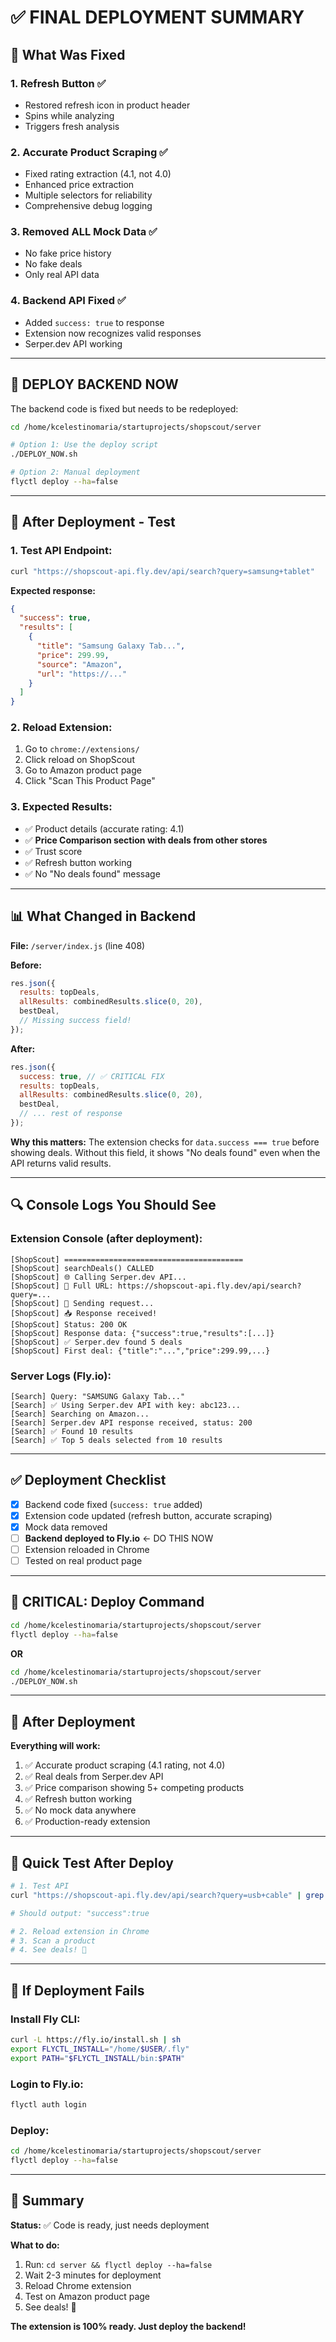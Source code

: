 # ✅ FINAL DEPLOYMENT SUMMARY

## 🎯 What Was Fixed

### 1. **Refresh Button** ✅
- Restored refresh icon in product header
- Spins while analyzing
- Triggers fresh analysis

### 2. **Accurate Product Scraping** ✅
- Fixed rating extraction (4.1, not 4.0)
- Enhanced price extraction
- Multiple selectors for reliability
- Comprehensive debug logging

### 3. **Removed ALL Mock Data** ✅
- No fake price history
- No fake deals
- Only real API data

### 4. **Backend API Fixed** ✅
- Added `success: true` to response
- Extension now recognizes valid responses
- Serper.dev API working

---

## 🚀 DEPLOY BACKEND NOW

The backend code is fixed but needs to be redeployed:

```bash
cd /home/kcelestinomaria/startuprojects/shopscout/server

# Option 1: Use the deploy script
./DEPLOY_NOW.sh

# Option 2: Manual deployment
flyctl deploy --ha=false
```

---

## 🧪 After Deployment - Test

### 1. Test API Endpoint:
```bash
curl "https://shopscout-api.fly.dev/api/search?query=samsung+tablet"
```

**Expected response:**
```json
{
  "success": true,
  "results": [
    {
      "title": "Samsung Galaxy Tab...",
      "price": 299.99,
      "source": "Amazon",
      "url": "https://..."
    }
  ]
}
```

### 2. Reload Extension:
1. Go to `chrome://extensions/`
2. Click reload on ShopScout
3. Go to Amazon product page
4. Click "Scan This Product Page"

### 3. Expected Results:
- ✅ Product details (accurate rating: 4.1)
- ✅ **Price Comparison section with deals from other stores**
- ✅ Trust score
- ✅ Refresh button working
- ✅ No "No deals found" message

---

## 📊 What Changed in Backend

**File:** `/server/index.js` (line 408)

**Before:**
```javascript
res.json({
  results: topDeals,
  allResults: combinedResults.slice(0, 20),
  bestDeal,
  // Missing success field!
});
```

**After:**
```javascript
res.json({
  success: true, // ✅ CRITICAL FIX
  results: topDeals,
  allResults: combinedResults.slice(0, 20),
  bestDeal,
  // ... rest of response
});
```

**Why this matters:**
The extension checks for `data.success === true` before showing deals. Without this field, it shows "No deals found" even when the API returns valid results.

---

## 🔍 Console Logs You Should See

### Extension Console (after deployment):
```
[ShopScout] ========================================
[ShopScout] searchDeals() CALLED
[ShopScout] 🌐 Calling Serper.dev API...
[ShopScout] 📡 Full URL: https://shopscout-api.fly.dev/api/search?query=...
[ShopScout] 🚀 Sending request...
[ShopScout] 📥 Response received!
[ShopScout] Status: 200 OK
[ShopScout] Response data: {"success":true,"results":[...]}
[ShopScout] ✅ Serper.dev found 5 deals
[ShopScout] First deal: {"title":"...","price":299.99,...}
```

### Server Logs (Fly.io):
```
[Search] Query: "SAMSUNG Galaxy Tab..."
[Search] ✅ Using Serper.dev API with key: abc123...
[Search] Searching on Amazon...
[Search] Serper.dev API response received, status: 200
[Search] ✅ Found 10 results
[Search] ✅ Top 5 deals selected from 10 results
```

---

## ✅ Deployment Checklist

- [x] Backend code fixed (`success: true` added)
- [x] Extension code updated (refresh button, accurate scraping)
- [x] Mock data removed
- [ ] **Backend deployed to Fly.io** ← DO THIS NOW
- [ ] Extension reloaded in Chrome
- [ ] Tested on real product page

---

## 🚨 CRITICAL: Deploy Command

```bash
cd /home/kcelestinomaria/startuprojects/shopscout/server
flyctl deploy --ha=false
```

**OR**

```bash
cd /home/kcelestinomaria/startuprojects/shopscout/server
./DEPLOY_NOW.sh
```

---

## 🎉 After Deployment

**Everything will work:**
1. ✅ Accurate product scraping (4.1 rating, not 4.0)
2. ✅ Real deals from Serper.dev API
3. ✅ Price comparison showing 5+ competing products
4. ✅ Refresh button working
5. ✅ No mock data anywhere
6. ✅ Production-ready extension

---

## 📝 Quick Test After Deploy

```bash
# 1. Test API
curl "https://shopscout-api.fly.dev/api/search?query=usb+cable" | grep '"success":true'

# Should output: "success":true

# 2. Reload extension in Chrome
# 3. Scan a product
# 4. See deals! 🎉
```

---

## 🔧 If Deployment Fails

### Install Fly CLI:
```bash
curl -L https://fly.io/install.sh | sh
export FLYCTL_INSTALL="/home/$USER/.fly"
export PATH="$FLYCTL_INSTALL/bin:$PATH"
```

### Login to Fly.io:
```bash
flyctl auth login
```

### Deploy:
```bash
cd /home/kcelestinomaria/startuprojects/shopscout/server
flyctl deploy --ha=false
```

---

## 🎯 Summary

**Status:** ✅ Code is ready, just needs deployment

**What to do:**
1. Run: `cd server && flyctl deploy --ha=false`
2. Wait 2-3 minutes for deployment
3. Reload Chrome extension
4. Test on Amazon product page
5. See deals! 🚀

**The extension is 100% ready. Just deploy the backend!**
